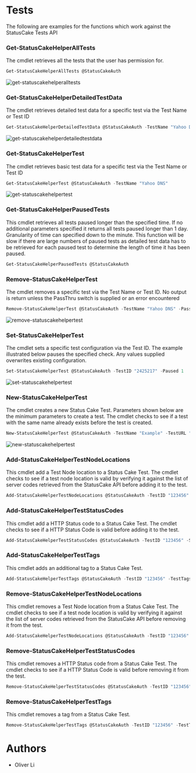 # Tests

The following are examples for the functions which work against the StatusCake Tests API

### Get-StatusCakeHelperAllTests
The cmdlet retrieves all the tests that the user has permission for.

```powershell
Get-StatusCakeHelperAllTests @StatusCakeAuth
```
![get-statuscakehelperalltests](https://user-images.githubusercontent.com/30263630/29495718-ad4af0d2-85bc-11e7-92c4-320f2c9bebca.PNG)

### Get-StatusCakeHelperDetailedTestData
The cmdlet retrieves detailed test data for a specific test via the Test Name or Test ID

```powershell
Get-StatusCakeHelperDetailedTestData @StatusCakeAuth -TestName "Yahoo DNS"
```
![get-statuscakehelperdetailedtestdata](https://user-images.githubusercontent.com/30263630/29495774-d094e24a-85bd-11e7-8ff4-0a7e263e8cd3.PNG)

### Get-StatusCakeHelperTest
The cmdlet retrieves basic test data for a specific test via the Test Name or Test ID

```powershell
Get-StatusCakeHelperTest @StatusCakeAuth -TestName "Yahoo DNS"
```
![get-statuscakehelpertest](https://user-images.githubusercontent.com/30263630/29495889-fe88432a-85bf-11e7-8ea5-08cc99fc5883.PNG)

### Get-StatusCakeHelperPausedTests
This cmdlet retrieves all tests paused longer than the specified time. If no additional parameters specified it returns all tests paused longer than 1 day. 
Granularity of time can specified down to the minute. This function will be slow if there are large numbers of paused tests as detailed test data has to be
retrieved for each paused test to determine the length of time it has been paused.

```powershell
Get-StatusCakeHelperPausedTests @StatusCakeAuth
```

### Remove-StatusCakeHelperTest
The cmdlet removes a specific test via the Test Name or Test ID. No output is return unless the PassThru switch is supplied or an error encountered

```powershell
Remove-StatusCakeHelperTest @StatusCakeAuth -TestName "Yahoo DNS" -PassThru
```
![remove-statuscakehelpertest](https://user-images.githubusercontent.com/30263630/29495953-c29d1d1c-85c0-11e7-941e-fb100c060ae9.PNG)

### Set-StatusCakeHelperTest
The cmdlet sets a specific test configuration via the Test ID. The example illustrated below pauses the specified check. Any values supplied overwrites existing configuration.

```powershell
Set-StatusCakeHelperTest @StatusCakeAuth -TestID "2425217" -Paused 1
```
![set-statuscakehelpertest](https://user-images.githubusercontent.com/30263630/29495985-4b5557be-85c1-11e7-81db-1cf63c95af06.PNG)

### New-StatusCakeHelperTest
The cmdlet creates a new Status Cake Test. Parameters shown below are the minimum parameters to create a test. The cmdlet checks to see if a test with the same name already exists before the test is created.

```powershell
New-StatusCakeHelperTest @StatusCakeAuth -TestName "Example" -TestURL "https://www.example.com" -CheckRate 300 -TestType HTTP
```
![new-statuscakehelpertest](https://user-images.githubusercontent.com/30263630/29495757-4adfce26-85bd-11e7-8a68-1f8253a91068.PNG)

### Add-StatusCakeHelperTestNodeLocations
This cmdlet add a Test Node location to a Status Cake Test. The cmdlet checks to see if a test node location is valid by verifying it against the list of server codes retrieved from the StatusCake API before adding it to the test.

```powershell
Add-StatusCakeHelperTestNodeLocations @StatusCakeAuth -TestID "123456" -NodeLocations @("EU1","EU2")
```

### Add-StatusCakeHelperTestStatusCodes
This cmdlet add a HTTP Status code to a Status Cake Test. The cmdlet checks to see if a HTTP Status Code is valid before adding it to the test.

```powershell
Add-StatusCakeHelperTestStatusCodes @StatusCakeAuth -TestID "123456" -StatusCodes @("206","207")
```

### Add-StatusCakeHelperTestTags
This cmdlet adds an additional tag to a Status Cake Test.

```powershell
Add-StatusCakeHelperTestTags @StatusCakeAuth -TestID "123456" -TestTags @("Tag1","Tag2")
```

### Remove-StatusCakeHelperTestNodeLocations
This cmdlet removes a Test Node location from a Status Cake Test. The cmdlet checks to see if a test node location is valid by verifying it against the list of server codes retrieved from the StatusCake API before removing it from the test.

```powershell
Add-StatusCakeHelperTestNodeLocations @StatusCakeAuth -TestID "123456" -NodeLocations @("EU1","EU2")
```

### Remove-StatusCakeHelperTestStatusCodes
This cmdlet removes a HTTP Status code from a Status Cake Test. The cmdlet checks to see if a HTTP Status Code is valid before removing it from the test.

```powershell
Remove-StatusCakeHelperTestStatusCodes @StatusCakeAuth -TestID "123456" -StatusCodes @("206","207")
```

### Remove-StatusCakeHelperTestTags
This cmdlet removes a tag from a Status Cake Test.

```powershell
Remove-StatusCakeHelperTestTags @StatusCakeAuth -TestID "123456" -TestTags @("Tag1","Tag2")
```


# Authors
- Oliver Li